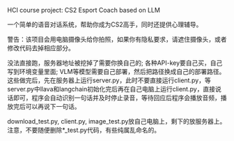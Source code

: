 HCI course project: CS2 Esport Coach based on LLM

一个简单的语音对话系统，帮助你成为CS2高手，同时还提供心理辅导。

警告：该项目会用电脑摄像头给你拍照，如果你有隐私要求，请遮住摄像头，或者修改代码去掉相应部分。

没法直接跑，服务器地址被挖掉了需要你换自己的; 各种API-key要自己买，自己写到环境变量里面; VLM等模型需要自己部署，然后把路径换成自己的部署路径。这些做完后，先在服务器上运行server.py，此时不要直接运行client.py，等server.py中llava和langchain初始化完后再在自己电脑上运行client.py，直接说话即可，程序会自动识别一句话并及时停止录音，等待回应后程序会播放音频，播放完后可以再说下一句话。

download_test.py, client.py, image_test.py放自己电脑上，剩下的放服务器上。注意，不要随便删除*_test.py代码，有些纯属乱命名的。
